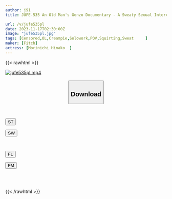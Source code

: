 ```yaml
---
author: j91
title: JUFE-535 An Old Man's Gonzo Documentary - A Sweaty Sexual Intercourse With Rich, Sticky Bodily Fluids - Hinako Mori

url: /v/jufe535pl
date: 2023-11-17T02:30:00Z
image: "jufe535pl.jpg"
tags: [Censored,OL,Creampie,Solowork,POV,Squirting,Sweat	 ]
maker: [Fitch]
actress: [Morinichi Hinako  ]
---
```



{{< rawhtml >}}

<div class="video" data-videoid="AKLq47QPoLtXpJW">
    <a href="javascript:;">
        <img src="/v/jufe535pl/jufe535pl.jpg" width="WIDTH" height="HEIGHT" alt="jufe535pl.mp4" loading="lazy">
    </a>
</div>

<script type="text/javascript" src="https://j91.asia/asset/on-demand-st.js"></script>

<br>
  <link rel="stylesheet" href="https://j91.asia/asset/bs5.css">
  
  <center>
  <button class="btn btn-primary" type="button" data-bs-toggle="collapse" data-bs-target=".multi-collapse" aria-expanded="false" aria-controls="multiCollapseExample1 multiCollapseExample2"><h2>Download</h2></button></center>
</p>
<div class="row">
  <div class="col">
    <div class="collapse multi-collapse" id="multiCollapseExample1">
      <div class="card card-body">
	      	      <br>
<div class="buttons">  
<p><a href="https://streamtape.to/v/AKLq47QPoLtXpJW" target="_blank"><button class="btn-hover color-3"><i class="fa fa-download"></i> ST</button></a></p>
<p><a href="https://sfastwish.com/6ntpbsjzkp5y" target="_blank"><button class="btn-hover color-2"><i class="fa fa-download"></i> SW</button></a></p></div>
    </div>
  </div>
</div>
  <div class="col">
    <div class="collapse multi-collapse" id="multiCollapseExample2">
      <div class="card card-body">
	      <br>
<div class="buttons">
<p><a href="javascript:;" target="_blank"><button class="btn-hover color-9"><i class="fa fa-download"></i> FL</button></a></p>
<p><a href="javascript:;" target="_blank"><button class="btn-hover color-8"><i class="fa fa-download"></i> FM</button></a></p></div>
<br><br>
      </div>
    </div>
  </div>
</div>

{{< /rawhtml >}}
